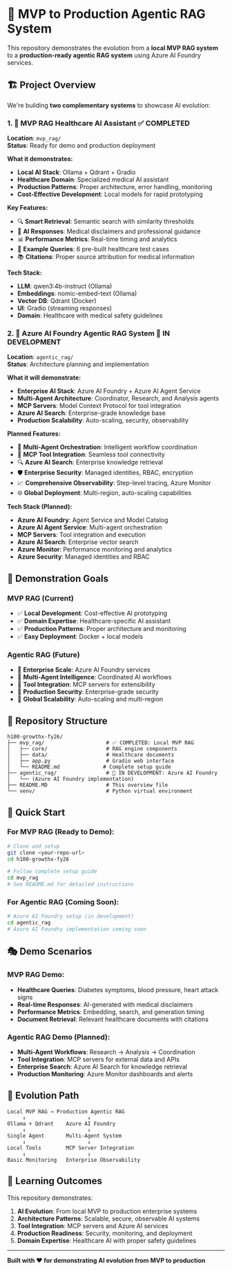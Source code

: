 # 🚀 MVP to Production Agentic RAG System

This repository demonstrates the evolution from a **local MVP RAG system** to a **production-ready agentic RAG system** using Azure AI Foundry services.

## 🏗️ Project Overview

We're building **two complementary systems** to showcase AI evolution:

### 1. 🏥 **MVP RAG Healthcare AI Assistant** ✅ **COMPLETED**
**Location**: `mvp_rag/`  
**Status**: Ready for demo and production deployment

**What it demonstrates:**
- **Local AI Stack**: Ollama + Qdrant + Gradio
- **Healthcare Domain**: Specialized medical AI assistant
- **Production Patterns**: Proper architecture, error handling, monitoring
- **Cost-Effective Development**: Local models for rapid prototyping

**Key Features:**
- 🔍 **Smart Retrieval**: Semantic search with similarity thresholds
- 🤖 **AI Responses**: Medical disclaimers and professional guidance
- 📊 **Performance Metrics**: Real-time timing and analytics
- 🎯 **Example Queries**: 6 pre-built healthcare test cases
- 📚 **Citations**: Proper source attribution for medical information

**Tech Stack:**
- **LLM**: qwen3:4b-instruct (Ollama)
- **Embeddings**: nomic-embed-text (Ollama)
- **Vector DB**: Qdrant (Docker)
- **UI**: Gradio (streaming responses)
- **Domain**: Healthcare with medical safety guidelines

### 2. 🤖 **Azure AI Foundry Agentic RAG System** 🚧 **IN DEVELOPMENT**
**Location**: `agentic_rag/`  
**Status**: Architecture planning and implementation

**What it will demonstrate:**
- **Enterprise AI Stack**: Azure AI Foundry + Azure AI Agent Service
- **Multi-Agent Architecture**: Coordinator, Research, and Analysis agents
- **MCP Servers**: Model Context Protocol for tool integration
- **Azure AI Search**: Enterprise-grade knowledge base
- **Production Scalability**: Auto-scaling, security, observability

**Planned Features:**
- 🎯 **Multi-Agent Orchestration**: Intelligent workflow coordination
- 🔧 **MCP Tool Integration**: Seamless tool connectivity
- 🔍 **Azure AI Search**: Enterprise knowledge retrieval
- 🛡️ **Enterprise Security**: Managed identities, RBAC, encryption
- 📈 **Comprehensive Observability**: Step-level tracing, Azure Monitor
- 🌐 **Global Deployment**: Multi-region, auto-scaling capabilities

**Tech Stack (Planned):**
- **Azure AI Foundry**: Agent Service and Model Catalog
- **Azure AI Agent Service**: Multi-agent orchestration
- **MCP Servers**: Tool integration and execution
- **Azure AI Search**: Enterprise vector search
- **Azure Monitor**: Performance monitoring and analytics
- **Azure Security**: Managed identities and RBAC

## 🎯 **Demonstration Goals**

### **MVP RAG** (Current)
- ✅ **Local Development**: Cost-effective AI prototyping
- ✅ **Domain Expertise**: Healthcare-specific AI assistant
- ✅ **Production Patterns**: Proper architecture and monitoring
- ✅ **Easy Deployment**: Docker + local models

### **Agentic RAG** (Future)
- 🚧 **Enterprise Scale**: Azure AI Foundry services
- 🚧 **Multi-Agent Intelligence**: Coordinated AI workflows
- 🚧 **Tool Integration**: MCP servers for extensibility
- 🚧 **Production Security**: Enterprise-grade security
- 🚧 **Global Scalability**: Auto-scaling and multi-region

## 📁 **Repository Structure**

```
h100-growthx-fy26/
├── mvp_rag/                    # ✅ COMPLETED: Local MVP RAG
│   ├── core/                   # RAG engine components
│   ├── data/                   # Healthcare documents
│   ├── app.py                  # Gradio web interface
│   └── README.md              # Complete setup guide
├── agentic_rag/                # 🚧 IN DEVELOPMENT: Azure AI Foundry
│   └── (Azure AI Foundry implementation)
├── README.MD                   # This overview file
└── venv/                       # Python virtual environment
```

## 🚀 **Quick Start**

### **For MVP RAG (Ready to Demo):**
```bash
# Clone and setup
git clone <your-repo-url>
cd h100-growthx-fy26

# Follow complete setup guide
cd mvp_rag
# See README.md for detailed instructions
```

### **For Agentic RAG (Coming Soon):**
```bash
# Azure AI Foundry setup (in development)
cd agentic_rag
# Azure AI Foundry implementation coming soon
```

## 🎭 **Demo Scenarios**

### **MVP RAG Demo:**
- **Healthcare Queries**: Diabetes symptoms, blood pressure, heart attack signs
- **Real-time Responses**: AI-generated with medical disclaimers
- **Performance Metrics**: Embedding, search, and generation timing
- **Document Retrieval**: Relevant healthcare documents with citations

### **Agentic RAG Demo (Planned):**
- **Multi-Agent Workflows**: Research → Analysis → Coordination
- **Tool Integration**: MCP servers for external data and APIs
- **Enterprise Search**: Azure AI Search for knowledge retrieval
- **Production Monitoring**: Azure Monitor dashboards and alerts

## 🔄 **Evolution Path**

```
Local MVP RAG → Production Agentic RAG
     ↓                    ↓
Ollama + Qdrant    Azure AI Foundry
     ↓                    ↓
Single Agent       Multi-Agent System
     ↓                    ↓
Local Tools        MCP Server Integration
     ↓                    ↓
Basic Monitoring   Enterprise Observability
```

## 🎯 **Learning Outcomes**

This repository demonstrates:
1. **AI Evolution**: From local MVP to production enterprise systems
2. **Architecture Patterns**: Scalable, secure, observable AI systems
3. **Tool Integration**: MCP servers and Azure AI services
4. **Production Readiness**: Security, monitoring, and deployment
5. **Domain Expertise**: Healthcare AI with proper safety guidelines

---

**Built with ❤️ for demonstrating AI evolution from MVP to production**
